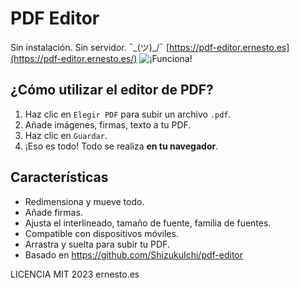 # PDF Editor

Sin instalación. Sin servidor. ¯\_(ツ)_/¯ [https://pdf-editor.ernesto.es](https://pdf-editor.ernesto.es/) 
![¡Funciona!](https://i.imgur.com/m3weLXQ.gif)


## ¿Cómo utilizar el editor de PDF? 

1. Haz clic en `Elegir PDF` para subir un archivo `.pdf`.
2. Añade imágenes, firmas, texto a tu PDF. 
3. Haz clic en `Guardar`. 
4. ¡Eso es todo! Todo se realiza **en tu navegador**.

## Características
- Redimensiona y mueve todo.
- Añade firmas.
- Ajusta el interlineado, tamaño de fuente, familia de fuentes.
- Compatible con dispositivos móviles.
- Arrastra y suelta para subir tu PDF.
- Basado en https://github.com/ShizukuIchi/pdf-editor

LICENCIA MIT 2023 ernesto.es